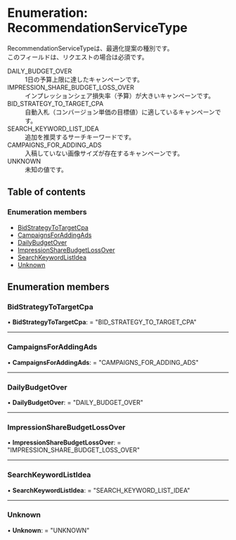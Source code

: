 # Enumeration: RecommendationServiceType


<div lang=\"ja\"> RecommendationServiceTypeは、最適化提案の種別です。<br> このフィールドは、リクエストの場合は必須です。 </div>  <dl class=term>   <dt class=\"term__item\">DAILY_BUDGET_OVER</dt>   <dd class=\"term__desc\"><span lang=\"ja\">1日の予算上限に達したキャンペーンです。</span></dd>   <dt class=\"term__item\">IMPRESSION_SHARE_BUDGET_LOSS_OVER</dt>   <dd class=\"term__desc\"><span lang=\"ja\">インプレッションシェア損失率（予算）が大きいキャンペーンです。</span></dd>   <dt class=\"term__item\">BID_STRATEGY_TO_TARGET_CPA</dt>   <dd class=\"term__desc\"><span lang=\"ja\">自動入札（コンバージョン単価の目標値）に適しているキャンペーンです。</span></dd>   <dt class=\"term__item\">SEARCH_KEYWORD_LIST_IDEA</dt>   <dd class=\"term__desc\"><span lang=\"ja\">追加を推奨するサーチキーワードです。</span></dd>   <dt class=\"term__item\">CAMPAIGNS_FOR_ADDING_ADS</dt>   <dd class=\"term__desc\"><span lang=\"ja\">入稿していない画像サイズが存在するキャンペーンです。</span></dd>   <dt class=\"term__item\">UNKNOWN</dt>   <dd class=\"term__desc\"><span lang=\"ja\">未知の値です。</span></dd> </dl>

## Table of contents

### Enumeration members

- [BidStrategyToTargetCpa](recommendationservicetype.md#bidstrategytotargetcpa)
- [CampaignsForAddingAds](recommendationservicetype.md#campaignsforaddingads)
- [DailyBudgetOver](recommendationservicetype.md#dailybudgetover)
- [ImpressionShareBudgetLossOver](recommendationservicetype.md#impressionsharebudgetlossover)
- [SearchKeywordListIdea](recommendationservicetype.md#searchkeywordlistidea)
- [Unknown](recommendationservicetype.md#unknown)

## Enumeration members

### BidStrategyToTargetCpa

• **BidStrategyToTargetCpa**: = "BID\_STRATEGY\_TO\_TARGET\_CPA"

___

### CampaignsForAddingAds

• **CampaignsForAddingAds**: = "CAMPAIGNS\_FOR\_ADDING\_ADS"

___

### DailyBudgetOver

• **DailyBudgetOver**: = "DAILY\_BUDGET\_OVER"

___

### ImpressionShareBudgetLossOver

• **ImpressionShareBudgetLossOver**: = "IMPRESSION\_SHARE\_BUDGET\_LOSS\_OVER"

___

### SearchKeywordListIdea

• **SearchKeywordListIdea**: = "SEARCH\_KEYWORD\_LIST\_IDEA"

___

### Unknown

• **Unknown**: = "UNKNOWN"
